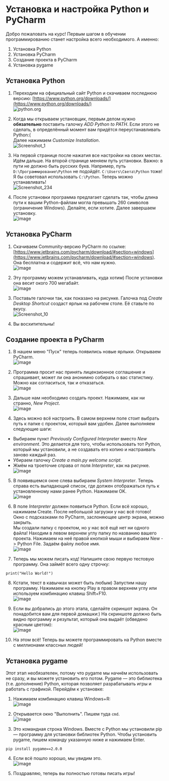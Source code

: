 # Установка и настройка Python и PyCharm

Добро пожаловать на курс! Первым шагом в обучении программированию станет настройка всего необходимого. А именно:

1. Установка Python
2. Установка PyCharm
3. Создание проекта в PyCharm
4. Установка pygame

## Установка Python

1. Переходим на официальный сайт Python и скачиваем последнюю версию: [https://www.python.org/downloads/](https://www.python.org/downloads/)  
![python.org](https://user-images.githubusercontent.com/56085790/135749560-a332bd2e-402b-4336-a185-a5909839de94.png)

2. Когда мы открываем установщик, первым делом нужно **обязательно** поставить галочку _ADD Python to PATH_. Если этого не сделать, в определённый момент вам придётся переустанавливать Python:(  
Далее нажимаем _Customize Installation_.  
![Screenshot_1](https://user-images.githubusercontent.com/56085790/135750258-da824271-d288-4d05-9116-edd9394b2a77.jpg)

3. На первой странице после нажатия все настройки на своих местах. Идём дальше. На второй странице меняем путь установки. Важно: в пути не должно быть русских букв. Например, путь `D:\Программирование\Python` не подойдёт. `C:\Users\Света\Python` тоже! Я бы советовал использовать `C:\Python`. Теперь можно устанавливать!  
![Screenshot_234](https://user-images.githubusercontent.com/56085790/135750267-2c979519-bf91-4f0c-80e0-cfa0c8afdce4.jpg)

4. После установки программа предлагает сделать так, чтобы длина пути к вашим Python-файлам могла превышать 260 символов (ограничение Windows). Делайте, если хотите. Далее завершаем установку.  
![image](https://user-images.githubusercontent.com/56085790/135750413-aaeeb70a-0b80-4497-b3e8-a9761fd0dfb1.png)

## Установка PyCharm

1. Скачиваем Community-версию PyCharm по ссылке: [https://www.jetbrains.com/pycharm/download/#section=windows](https://www.jetbrains.com/pycharm/download/#section=windows). Она бесплатна и содержит всё, что нам нужно.  
![image](https://user-images.githubusercontent.com/56085790/135750624-a035f6f8-69d0-4d61-a78e-3fe8c3d80c67.png)

2. Эту программу можем устанавливать, куда хотим) После установки она весит окого 700 мегабайт.  
![image](https://user-images.githubusercontent.com/56085790/135750720-6cd42d8c-353b-4209-89dc-a814cf5ec88e.png)

3. Поставьте галочки так, как показано на рисунке. Галочка под _Create Desktop Shortcut_ создаст ярлык на рабочем столе. Её ставьте по вкусу.  
![Screenshot_10](https://user-images.githubusercontent.com/56085790/135750818-31799020-e0a8-41a4-b206-50020fd91d38.jpg)

4. Вы восхитительны!  

## Создание проекта в PyCharm

1. В нашем меню "Пуск" теперь появились новые ярлыки. Открываем PyCharm.  
![image](https://user-images.githubusercontent.com/56085790/135759717-aa8e622d-d8fb-4678-91c7-03aa83637314.png)

2. Программа просит нас принять лицензионное соглашение и спрашивает, может ли она анонимно собирать о вас статистику. Можно как согласиться, так и отказаться.  
![image](https://user-images.githubusercontent.com/56085790/135759728-bdcf4cb2-fc7c-4bbd-9a27-1003e33ea505.png)

3. Дальше нам необходимо создать проект. Нажимаем, как ни странно, _New Project_.  
![image](https://user-images.githubusercontent.com/56085790/135759807-1f593f03-7685-4c0a-a39e-bc4b33d09a6f.png)

4. Здесь можно всё настроить. В самом верхнем поле стоит выбрать путь к папке с проектом, который вам удобен. Далее выполняем следующие шаги:  
  - Выбираем пункт _Previously Configured Interpreter_ вместо _New environment_. Это делается для того, чтобы использовать тот Python, который мы установили, а не создавать его копию и настраивать заново каждый раз.  
  - Убираем галочку _Create a main.py welcome script_.  
  - Жмём на троеточие справа от поля _Interpreter_, как на рисунке.  
![image](https://user-images.githubusercontent.com/56085790/135760720-ba199959-0f13-4e95-a326-89d854b88503.png)

5. В появившемся окне слева выбираем _System Interpreter_. Теперь справа есть выпадающий список, где должен отображаться путь к установленному нами ранее Python. Нажимаем OK.  
![image](https://user-images.githubusercontent.com/56085790/135760820-c87b3eb1-d029-43f9-a63b-3311510716f4.png)

6. В поле _Interpreter_ должен появиться Python. Если всё хорошо, нажимаем Create. После небольшой загрузки у нас всё готово!  
Окно с подсказками по PyCharm, заслоняющее центр экрана, можно закрыть.  
Мы создали папку с проектом, но у нас всё ещё нет ни одного файла! Находим в левом верхнем углу папку по названию вашего проекта. Нажимаем на неё правой кнопкой мыши и выбираем New -> Python File. Задаём файлу любое имя.  
![image](https://user-images.githubusercontent.com/56085790/135761121-a1dd3c44-a5f0-4d07-bcfe-55f9ae11e56e.png)

7. Теперь мы можем писать код! Напишите свою первую тестовую программу. Она займёт всего одну строчку:  
```
print("Hello World!")  
```

8. Кстати, текст в кавычках может быть любым) Запустим нашу программу. Нажимаем на кнопку Play в правом верхнем углу или используем комбинацию клавиш Shift+F10.  
![image](https://user-images.githubusercontent.com/56085790/135761411-184c420a-bc34-40a6-a93c-d07f75b43ece.png)

9. Если вы добрались до этого этапа, сделайте скриншот экрана. Он понадобится вам для первой домашки:) На скриншоте должно быть видно программу и результат, который она выдаёт (обведено красным цветом):  
![image](https://user-images.githubusercontent.com/56085790/135761508-524b7640-8586-415c-b61f-a18dd608785c.png)

10. На этом всё! Теперь вы можете программировать на Python вместе с миллионами классных людей!  

## Установка pygame

Этот этап необязателен, потому что pygame мы начнём использовать не сразу, и вы можете установить его потом. Pygame — это библиотека (т.е. дополнение) Python, которая позволяет разрабатывать игры и работать с графикой. Перейдём к установке:

1. Нажимаем комбинацию клавиш Windows+R:  
![image](https://user-images.githubusercontent.com/56085790/135762064-bb922e70-6de7-4924-b47c-0a368ca19b4e.png)

2. Открывается окно "Выполнить". Пишем туда `cmd`.  
![image](https://user-images.githubusercontent.com/56085790/135762136-394087ac-ab0a-47c8-8f0d-e47b3c9197fe.png)

3. Это командная строка Windows. Вместе с Python мы установили pip — программу для установки библиотек Python. Чтобы установить pygame, пишем команду указанную ниже и нажимаем Enter.  
```
pip install pygame==2.0.0  
```

4. Если всё пошло хорошо, мы увидим это.  
![image](https://user-images.githubusercontent.com/56085790/135762227-0d227473-db74-4e4b-bd5b-6ba41e7d1e50.png)

5. Поздравляю, теперь вы полностью готовы писать игры! 


